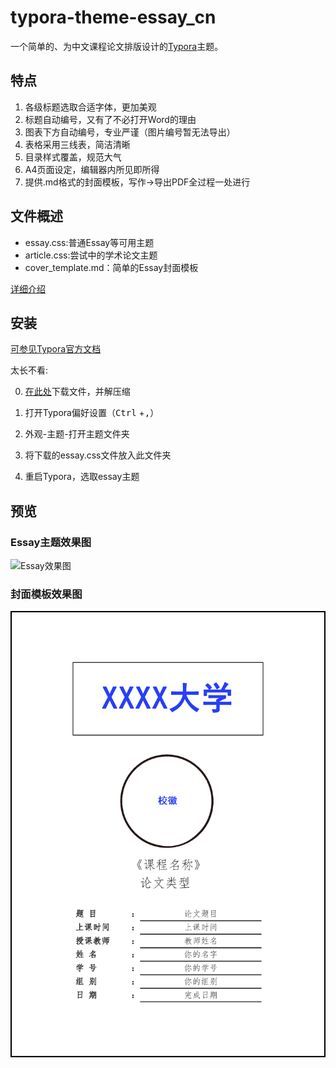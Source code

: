 # typora-theme-essay_cn
一个简单的、为中文课程论文排版设计的[Typora](https://typora.io/)主题。

## 特点

1. 各级标题选取合适字体，更加美观
2. 标题自动编号，又有了不必打开Word的理由
3. 图表下方自动编号，专业严谨（图片编号暂无法导出）
4. 表格采用三线表，简洁清晰
5. 目录样式覆盖，规范大气
6. A4页面设定，编辑器内所见即所得
7. 提供.md格式的封面模板，写作->导出PDF全过程一处进行

## 文件概述

- essay.css:普通Essay等可用主题
- article.css:尝试中的学术论文主题
- cover_template.md：简单的Essay封面模板

[详细介绍](https://du33169.tech/notes/typoraTheme--Essay.html)

## 安装

[可参见Typora官方文档](http://support.typora.io/About-Themes/)

太长不看:

0. [在此处](https://github.com/du33169/typora-theme-essay_cn/releases/latest)下载文件，并解压缩

1. 打开Typora偏好设置（<kbd>Ctrl</kbd> +<kbd>,</kbd>）

2. 外观-主题-打开主题文件夹

3. 将下载的essay.css文件放入此文件夹

4. 重启Typora，选取essay主题

## 预览

### Essay主题效果图

![Essay效果图](https://gh-proxy.du33169.workers.dev/https://raw.githubusercontent.com/du33169/typora-theme-essay_cn/master/README.assets/image-20200711161336734.png)

### 封面模板效果图

![cover](README.assets/cover_template_-after-1594443595844.png)
